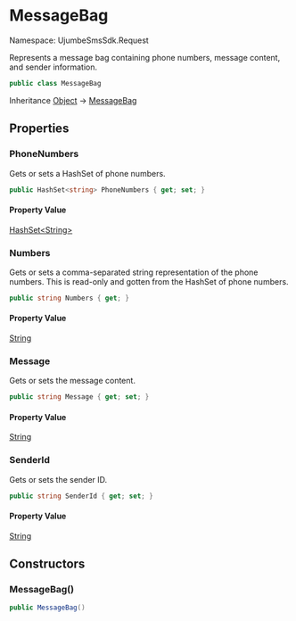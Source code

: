 # MessageBag

Namespace: UjumbeSmsSdk.Request

Represents a message bag containing phone numbers, message content, and sender information.

```csharp
public class MessageBag
```

Inheritance [Object](https://docs.microsoft.com/en-us/dotnet/api/system.object) → [MessageBag](./ujumbesmssdk.request.messagebag.md)

## Properties

### **PhoneNumbers**

Gets or sets a HashSet of phone numbers.

```csharp
public HashSet<string> PhoneNumbers { get; set; }
```

#### Property Value

[HashSet&lt;String&gt;](https://docs.microsoft.com/en-us/dotnet/api/system.collections.generic.hashset-1)<br>

### **Numbers**

Gets or sets a comma-separated string representation of the phone numbers.
 This is read-only and gotten from the HashSet of phone numbers.

```csharp
public string Numbers { get; }
```

#### Property Value

[String](https://docs.microsoft.com/en-us/dotnet/api/system.string)<br>

### **Message**

Gets or sets the message content.

```csharp
public string Message { get; set; }
```

#### Property Value

[String](https://docs.microsoft.com/en-us/dotnet/api/system.string)<br>

### **SenderId**

Gets or sets the sender ID.

```csharp
public string SenderId { get; set; }
```

#### Property Value

[String](https://docs.microsoft.com/en-us/dotnet/api/system.string)<br>

## Constructors

### **MessageBag()**

```csharp
public MessageBag()
```
